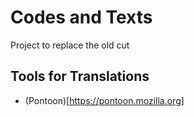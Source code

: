 # Codes and Texts

Project to replace the old cut


## Tools for Translations

* (Pontoon)[https://pontoon.mozilla.org]
